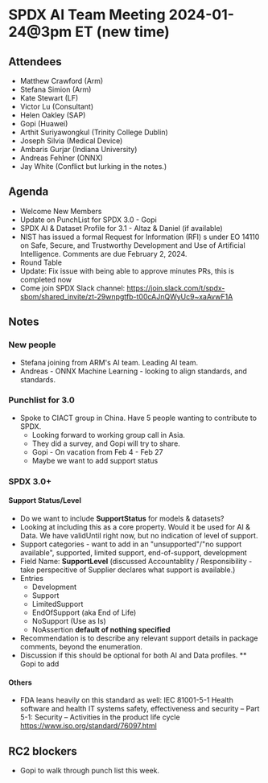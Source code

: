 # SPDX AI Team Meeting 2024-01-24@3pm ET (new time)

## Attendees
* Matthew Crawford (Arm)
* Stefana Simion (Arm)
* Kate Stewart (LF)
* Victor Lu (Consultant)
* Helen Oakley (SAP)
* Gopi (Huawei)
* Arthit Suriyawongkul (Trinity College Dublin)
* Joseph Silvia (Medical Device)
* Ambaris Gurjar (Indiana University)
* Andreas Fehlner (ONNX)
* Jay White (Conflict but lurking in the notes.)

## Agenda
* Welcome New Members
* Update on PunchList for SPDX 3.0 - Gopi
* SPDX AI & Dataset Profile for 3.1 - Altaz & Daniel (if available)
* NIST has issued a formal Request for Information (RFI) s under EO 14110 on Safe, Secure, and Trustworthy Development and Use of Artificial Intelligence. Comments are due February 2, 2024.
* Round Table
* Update: Fix issue with being able to approve minutes PRs, this is completed now
* Come join SPDX <new> Slack channel: https://join.slack.com/t/spdx-sbom/shared_invite/zt-29wnpgtfb-t00cAJnQWyUc9~xaAvwF1A

## Notes

### New people
* Stefana joining from ARM's AI team.  Leading AI team.
* Andreas - ONNX Machine Learning - looking to align standards, and standards.
 
### Punchlist for 3.0
* Spoke to CIACT group in China.   Have 5 people wanting to contribute to SPDX.
  * Looking forward to working group call in Asia.
  * They did a survey, and Gopi will try to share.
  * Gopi - On vacation from Feb 4 - Feb 27
  * Maybe we want to add support status

### SPDX 3.0+

#### Support Status/Level
* Do we want to include **SupportStatus** for models & datasets?
* Looking at including this as a core property.   Would it be used for AI & Data.  We have validUntil right now, but no indication of level of support. 
* Support categories -  want to add in an "unsupported"/"no support available", supported, limited support, end-of-support, development
* Field Name: **SupportLevel** (discussed  Accountablity / Responsibility  - take perspecitive of Supplier declares what support is available.)
* Entries
  * Development
  * Support
  * LimitedSupport
  * EndOfSupport (aka End of Life)
  * NoSupport (Use as Is)
  * NoAssertion **default of nothing specified**
* Recommendation is to describe any relevant support details in package comments, beyond the enumeration.
* Discussion if this should be optional for both AI and Data profiles.  ** Gopi to add 

#### Others
* FDA leans heavily on this standard as well: IEC 81001-5-1 Health software and health IT systems safety, effectiveness and security – Part 5-1: Security – Activities in the product life cycle https://www.iso.org/standard/76097.html

## RC2 blockers
- Gopi to walk through punch list this week.
